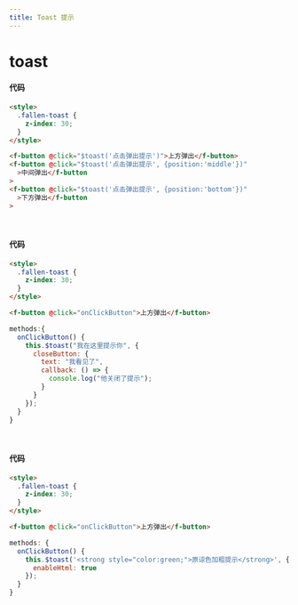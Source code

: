 ```yaml
---
title: Toast 提示
---
```


# toast

<ClientOnly>

<toast-demos></toast-demos>

</ClientOnly>

#### 代码

```html
<style>
  .fallen-toast {
    z-index: 30;
  }
</style>

<f-button @click="$toast('点击弹出提示')">上方弹出</f-button>
<f-button @click="$toast('点击弹出提示', {position:'middle'})"
  >中间弹出</f-button
>
<f-button @click="$toast('点击弹出提示', {position:'bottom'})"
  >下方弹出</f-button
>
```

<br/>

<ClientOnly>

<toast-close-demos></toast-close-demos>

</ClientOnly>

#### 代码

```html
<style>
  .fallen-toast {
    z-index: 30;
  }
</style>

<f-button @click="onClickButton">上方弹出</f-button>
```

```js
methods:{
  onClickButton() {
    this.$toast("我在这里提示你", {
      closeButton: {
        text: "我看见了",
        callback: () => {
          console.log("他关闭了提示");
        }
      }
    });
  }
}
```

<br/>

<ClientOnly>

<toast-html-demos></toast-html-demos>

</ClientOnly>

#### 代码

```html
<style>
  .fallen-toast {
    z-index: 30;
  }
</style>

<f-button @click="onClickButton">上方弹出</f-button>
```

```js
methods: {
  onClickButton() {
    this.$toast('<strong style="color:green;">原谅色加粗提示</strong>', {
      enableHtml: true
    });
  }
}
```
